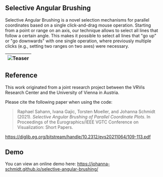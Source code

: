 ## Selective Angular Brushing

Selective Angular Brushing is a novel selection mechanisms for parallel coordinates based on a single click-and-drag mouse operation. Starting from a point or range on an axis, our technique allows to select all lines that follow a certain angle. This makes it possible to select all lines that "go up" or "go downwards" with one single operation, where previously multiple clicks (e.g., setting two ranges on two axes) were necessary.

| ![Teaser](https://johanna-schmidt.github.io/selective-angular-brushing/teaser.png) |
| :--: |

## Reference

This work originated from a joint research project between the VRVis Research Center and the University of Vienna in Austria.

Please cite the following paper when using the code:

> Raphael Sahann, Ivana Gajic, Torsten Moeller, and Johanna Schmidt (2021).
> *Selective Angular Brushing of Parallel Coordinate Plots*.
> In Proceedings of the Eurographics/IEEE VGTC Conference on Visualization: Short Papers.

https://diglib.eg.org/bitstream/handle/10.2312/evs20211064/109-113.pdf

## Demo

You can view an online demo here:
https://johanna-schmidt.github.io/selective-angular-brushing/
